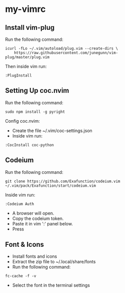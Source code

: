 # my-vimrc

## Install vim-plug

Run the following command:
```
icurl -fLo ~/.vim/autoload/plug.vim --create-dirs \
    https://raw.githubusercontent.com/junegunn/vim-plug/master/plug.vim

```
Then inside vim run:

```
:PlugInstall
```

## Setting Up coc.nvim

Run the following command:
```
sudo npm install -g pyright
```

Config coc.nvim:

- Create the file ~/.vim/coc-settings.json
- Inside vim run:
```
:CocInstall coc-python
```

## Codeium

Run the following command:
```
git clone https://github.com/Exafunction/codeium.vim ~/.vim/pack/Exafunction/start/codeium.vim
```

Inside vim run:
```
:Codeium Auth
```
- A browser will open.
- Copy the codeium token.
- Paste it in vim ':' panel below.
- Press <Enter>

## Font & Icons

- Install fonts and icons
- Extract the zip file to ~/.local/share/fonts
- Run the following command:
```
fc-cache -f -v
```
- Select the font in the terminal settings
